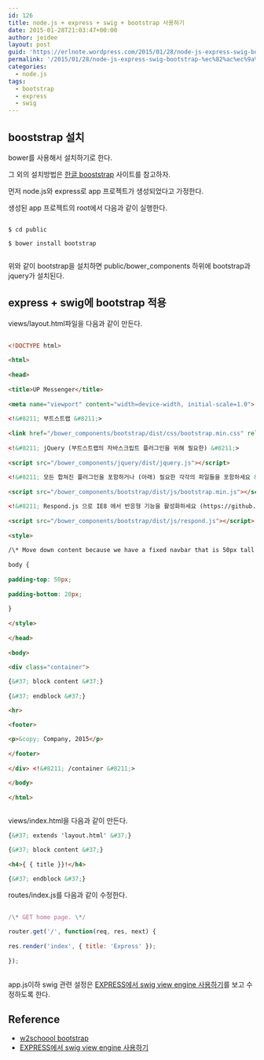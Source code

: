 ```yaml
---
id: 126
title: node.js + express + swig + bootstrap 사용하기
date: 2015-01-28T21:03:47+00:00
author: jeidee
layout: post
guid: 'https://erlnote.wordpress.com/2015/01/28/node-js-express-swig-bootstrap-%ec%82%ac%ec%9a%a9%ed%95%98%ea%b8%b0/'
permalink: '/2015/01/28/node-js-express-swig-bootstrap-%ec%82%ac%ec%9a%a9%ed%95%98%ea%b8%b0/'
categories:
  - node.js
tags:
  - bootstrap
  - express
  - swig
---
```

## booststrap 설치

bower를 사용해서 설치하기로 한다.
  
그 외의 설치방법은 [한글 booststrap](http://bootstrapk.com/BS3/getting-started) 사이트를 참고하자.

먼저 node.js와 express로 app 프로젝트가 생성되었다고 가정한다.
  
생성된 app 프로젝트의 root에서 다음과 같이 실행한다.

```
      
$ cd public
      
$ bower install bootstrap
  
```

위와 같이 bootstrap을 설치하면 public/bower_components 하위에 bootstrap과 jquery가 설치된다.

## express + swig에 bootstrap 적용

views/layout.html파일을 다음과 같이 만든다.

```html
      
<!DOCTYPE html>
      
<html>
      
<head>
          
<title>UP Messenger</title>
          
<meta name="viewport" content="width=device-width, initial-scale=1.0">
          
<!&#8211; 부트스트랩 &#8211;>
          
<link href="/bower_components/bootstrap/dist/css/bootstrap.min.css" rel="stylesheet" media="screen">
          
<!&#8211; jQuery (부트스트랩의 자바스크립트 플러그인을 위해 필요한) &#8211;>
          
<script src="/bower_components/jquery/dist/jquery.js"></script>
          
<!&#8211; 모든 합쳐진 플러그인을 포함하거나 (아래) 필요한 각각의 파일들을 포함하세요 &#8211;>
          
<script src="/bower_components/bootstrap/dist/js/bootstrap.min.js"></script>

<!&#8211; Respond.js 으로 IE8 에서 반응형 기능을 활성화하세요 (https://github.com/scottjehl/Respond) &#8211;>
          
<script src="/bower_components/bootstrap/dist/js/respond.js"></script>
          
<style>
              
/\* Move down content because we have a fixed navbar that is 50px tall \*/
              
body {
                  
padding-top: 50px;
                  
padding-bottom: 20px;
              
}
          
</style>
      
</head>
      
<body>
      
<div class="container">

{&#37; block content &#37;}
          
{&#37; endblock &#37;}

<hr>

<footer>
              
<p>&copy; Company, 2015</p>
          
</footer>
      
</div> <!&#8211; /container &#8211;>

</body>
      
</html>
  
```

views/index.html을 다음과 같이 만든다.

```html
{&#37; extends 'layout.html' &#37;}

{&#37; block content &#37;}
      
<h4>{ { title }}!</h4>

{&#37; endblock &#37;}
```

routes/index.js를 다음과 같이 수정한다.

```javascript
      
/\* GET home page. \*/
      
router.get('/', function(req, res, next) {
        
res.render('index', { title: 'Express' });
      
});
  
```

app.js이하 swig 관련 설정은 [EXPRESS에서 swig view engine 사용하기](https://erlnote.wordpress.com/2015/01/22/node-js-express%EC%97%90%EC%84%9C-swig-view-engine-%EC%82%AC%EC%9A%A9%ED%95%98%EA%B8%B0/)를 보고 수정하도록 한다.

## Reference

  * [w2schoool bootstrap](http://www.w3schools.com/bootstrap/)
  * [EXPRESS에서 swig view engine 사용하기](https://erlnote.wordpress.com/2015/01/22/node-js-express%EC%97%90%EC%84%9C-swig-view-engine-%EC%82%AC%EC%9A%A9%ED%95%98%EA%B8%B0/)